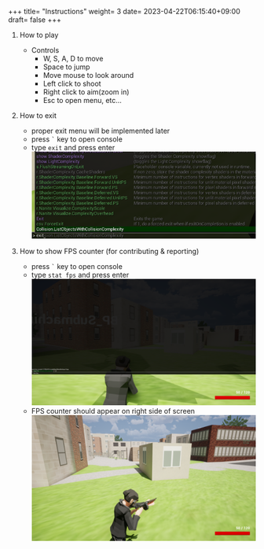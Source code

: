 +++
title= "Instructions"
weight= 3
date= 2023-04-22T06:15:40+09:00
draft= false
+++

1. How to play
   * Controls
     * W, S, A, D to move
     * Space to jump
     * Move mouse to look around
     * Left click to shoot
     * Right click to aim(zoom in)
     * Esc to open menu, etc...

2. How to exit
   * proper exit menu will be implemented later
   * press ``` ` ``` key to open console
   * type ``` exit ``` and press enter    
![Image](Images/exit.png)
     
1. How to show FPS counter (for contributing & reporting)
   * press ``` ` ``` key to open console
   * type ``` stat fps ``` and press enter
![Image](Images/fps%20command.png)
   * FPS counter should appear on right side of screen
![Image](Images/show%20fps.png)